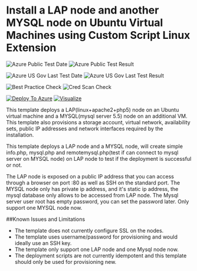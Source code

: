 # Install a LAP node and another MYSQL node on Ubuntu Virtual Machines using Custom Script Linux Extension

![Azure Public Test Date](https://azurequickstartsservice.blob.core.windows.net/badges/lap-mysql-ubuntu/PublicLastTestDate.svg)
![Azure Public Test Result](https://azurequickstartsservice.blob.core.windows.net/badges/lap-mysql-ubuntu/PublicDeployment.svg)

![Azure US Gov Last Test Date](https://azurequickstartsservice.blob.core.windows.net/badges/lap-mysql-ubuntu/FairfaxLastTestDate.svg)
![Azure US Gov Last Test Result](https://azurequickstartsservice.blob.core.windows.net/badges/lap-mysql-ubuntu/FairfaxDeployment.svg)

![Best Practice Check](https://azurequickstartsservice.blob.core.windows.net/badges/lap-mysql-ubuntu/BestPracticeResult.svg)
![Cred Scan Check](https://azurequickstartsservice.blob.core.windows.net/badges/lap-mysql-ubuntu/CredScanResult.svg)

[![Deploy To Azure](https://raw.githubusercontent.com/fathym-it/azure-quickstart-templates/master/1-CONTRIBUTION-GUIDE/images/deploytoazure.svg?sanitize=true)](https://portal.azure.com/#create/Microsoft.Template/uri/https%3A%2F%2Fraw.githubusercontent.com%2Ffathym-it%2Fazure-quickstart-templates%2Fmaster%2Flap-mysql-ubuntu%2Fazuredeploy.json)  [![Visualize](https://raw.githubusercontent.com/fathym-it/azure-quickstart-templates/master/1-CONTRIBUTION-GUIDE/images/visualizebutton.svg?sanitize=true)](http://armviz.io/#/?load=https%3A%2F%2Fraw.githubusercontent.com%2Ffathym-it%2Fazure-quickstart-templates%2Fmaster%2Flap-mysql-ubuntu%2Fazuredeploy.json)

This template deploys a LAP(linux+apache2+php5) node on an Ubuntu virtual machine and a MYSQL(mysql server 5.5) node on an additional VM. This template also provisions a storage account, virtual network, availability sets, public IP addresses and network interfaces required by the installation.

This template deploys a LAP node and a MYSQL node, will create simple info.php, mysql.php and remotemysql.php(test if can connect to mysql server on MYSQL node) on LAP node to test if the deployment is successful or not.
 
The LAP node is exposed on a public IP address that you can access through a browser on port :80 as well as SSH on the standard port. 
The MYSQL node only has private ip address, and it's static ip address, the mysql database only allows to be accessed from LAP node.
The Mysql server user root has empty password, you can set the password later.
Only support one MYSQL node now.

##Known Issues and Limitations
- The template does not currently configure SSL on the nodes.
- The template uses username/password for provisioning and would ideally use an SSH key.
- The template only support one LAP node and one Mysql node now.
- The deployment scripts are not currently idempotent and this template should only be used for provisioning new.


